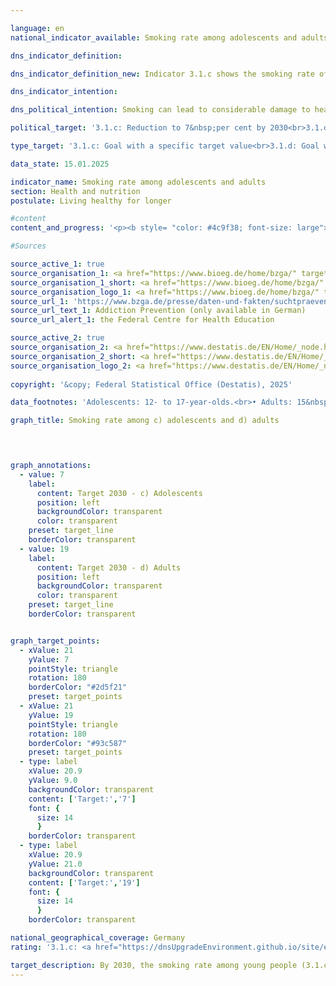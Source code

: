 ```yaml
---

language: en        
national_indicator_available: Smoking rate among adolescents and adults        

dns_indicator_definition:         

dns_indicator_definition_new: Indicator 3.1.c shows the smoking rate of adolescents (12&nbsp;to 17-year-olds) (in per cent) who state that they smoke occasionally or constantly. Indicator 3.1.d looks at adults (aged 15&nbsp;and over) who answered the questions on smoking behaviour in the microcensus and who smoke occasionally or regularly.        

dns_indicator_intention:         

dns_political_intention: Smoking can lead to considerable damage to health and premature death. Smokers are not the only ones affected by these risks. Non-smokers who are exposed to tobacco smoke are not only bothered by the smoke, but can also fall ill from it.        

political_target: '3.1.c: Reduction to 7&nbsp;per cent by 2030<br>3.1.d: Reduction to 19&nbsp;per cent by 2030'        

type_target: '3.1.c: Goal with a specific target value<br>3.1.d: Goal with a specific target value'        

data_state: 15.01.2025        

indicator_name: Smoking rate among adolescents and adults        
section: Health and nutrition        
postulate: Living healthy for longer        

#content         
content_and_progress: '<p><b style= "color: #4c9f38; font-size: large">3.1.c, d Smoking rate among adolescents and adults</b><br><br>Data on smoking prevalence among adolescents aged 12&nbsp;to 17&nbsp;is collected through substance use surveys conducted by the Federal Institute for Public Health (BIÖG) using computer-assisted telephone interviews. Initially, these surveys were carried out every three to four years; since 2001, they have been conducted every one to two years. To ensure comparability over time, results are weighted by gender, region, and age. The 2023&nbsp;sample comprised 7,001&nbsp;adolescents.<br><br>Data on smoking prevalence among adults aged 15&nbsp;and over is derived from the Microcensus conducted by the Federal Statistical Office, which is carried out every four years. The Microcensus is the largest household survey in both Germany and Europe and is based on a 1&nbsp;% sample of the total population. Information on smoking behaviour is provided voluntarily, with 65&nbsp;% of respondents doing so in 2021.<br><br>Among adolescents, the proportion of smokers initially rose from 22.5&nbsp;% in 2003&nbsp;to 23.5&nbsp;% in 2004, but has since declined almost continuously, reaching a historic low of 6.1&nbsp;% in 2021. In 2023, a slight increase to 6.8&nbsp;% was observed (6.4&nbsp;% among females and 7.2&nbsp;% among males). The politically defined target for 2030&nbsp;has thus already been undercut in this age group.<br><br>Among the adult population, 18.9&nbsp;% reported occasional or regular smoking in 2021&nbsp;–&nbsp;a marked decrease from 27.4&nbsp;% in 2003. As a result, the politically set target for 2030&nbsp;was met for the first time already in 2021. Of the adult smokers, 14.5&nbsp;% were regular and 4.4&nbsp;% occasional smokers. Women smoked significantly less frequently than men, with a prevalence of 15.7&nbsp;% compared to 22.3&nbsp;%, respectively. Since 2003, the proportion of female smokers declined by 6.4&nbsp;percentage points, and that of male smokers by 10.9&nbsp;percentage points.<br><br>In 2021, 85.4&nbsp;% of adult smokers preferred cigarettes. The health risk increases with the intensity of tobacco consumption. Among regular cigarette smokers, 10.8&nbsp;% were classified as heavy smokers&nbsp;–&nbsp;defined as consuming more than 20&nbsp;cigarettes per day&nbsp;–&nbsp;compared to 16.3&nbsp;% in 2003. An additional 76.3&nbsp;% smoked between 5&nbsp;and 20&nbsp;cigarettes daily. There were notable gender differences: one in seven male regular cigarette smokers was a heavy user, compared to only one in fifteen among female smokers.<br><br>Smoking constitutes a significant yet preventable health risk. In 2023, 4.5&nbsp;% of all deaths were attributable to typical smoking-related diseases, including lung, bronchial, laryngeal, and tracheal cancers (females: 3.6&nbsp;%, males: 5.4&nbsp;%). The average age at death from these conditions was 72.0&nbsp;years in 2023, which is seven years below the average age at death across all causes (79.1&nbsp;years). A declining smoking rate can therefore make a substantial contribution to reducing premature mortality (see also Indicator 3.1.a "Mortality preventable through prevention and treatment").</p>'                

#Sources        

source_active_1: true
source_organisation_1: <a href="https://www.bioeg.de/home/bzga/" target="_blank" onclick="return confirm_alert('the Federal Centre for Health Education', 'En')">Federal Centre for Health Education</a>
source_organisation_1_short: <a href="https://www.bioeg.de/home/bzga/" target="_blank" onclick="return confirm_alert('the Federal Centre for Health Education', 'En')">Federal Centre for Health Education</a>
source_organisation_logo_1: <a href="https://www.bioeg.de/home/bzga/" target="_blank" onclick="return confirm_alert('the Federal Centre for Health Education', 'En')"><img src="https://dnsTestEnvironment.github.io/dns-indicators/public/OrgImgEn/biög.png" alt="Federal Centre for Health Education" title=" Click here to visit the homepage of the organizationFederal Centre for Health Education" style="height:60px; width:148px; border:transparent"/></a>
source_url_1: 'https://www.bzga.de/presse/daten-und-fakten/suchtpraevention/'
source_url_text_1: Addiction Prevention (only available in German)
source_url_alert_1: the Federal Centre for Health Education

source_active_2: true
source_organisation_2: <a href="https://www.destatis.de/EN/Home/_node.html" target="_blank">Federal Statistical Office</a>
source_organisation_2_short: <a href="https://www.destatis.de/EN/Home/_node.html" target="_blank">Federal Statistical Office</a>
source_organisation_logo_2: <a href="https://www.destatis.de/EN/Home/_node.html" target="_blank"><img src="https://dnsTestEnvironment.github.io/dns-indicators/public/OrgImgEn/destatis.png" alt="Federal Statistical Office" title=" Click here to visit the homepage of the organizationFederal Statistical Office" style="height:60px; width:148px; border:transparent"/></a>
        
copyright: '&copy; Federal Statistical Office (Destatis), 2025'        

data_footnotes: 'Adolescents: 12- to 17-year-olds.<br>• Adults: 15&nbsp;years and older.<br>• Share of adult smokers: The data is based on a special evaluation and is not publicly available.<br>• Smoking rate of adults: The next data update (reporting year 2025) is planned for 2026.'        

graph_title: Smoking rate among c) adolescents and d) adults        

        


graph_annotations:
  - value: 7
    label:
      content: Target 2030 - c) Adolescents
      position: left
      backgroundColor: transparent
      color: transparent
    preset: target_line
    borderColor: transparent
  - value: 19
    label:
      content: Target 2030 - d) Adults
      position: left
      backgroundColor: transparent
      color: transparent
    preset: target_line
    borderColor: transparent        


graph_target_points:
  - xValue: 21
    yValue: 7
    pointStyle: triangle
    rotation: 180
    borderColor: "#2d5f21"
    preset: target_points
  - xValue: 21
    yValue: 19
    pointStyle: triangle
    rotation: 180
    borderColor: "#93c587"
    preset: target_points
  - type: label
    xValue: 20.9
    yValue: 9.0
    backgroundColor: transparent
    content: ['Target:','7']
    font: {
      size: 14
      }
    borderColor: transparent
  - type: label
    xValue: 20.9
    yValue: 21.0
    backgroundColor: transparent
    content: ['Target:','19']
    font: {
      size: 14
      }
    borderColor: transparent                

national_geographical_coverage: Germany        
rating: '3.1.c: <a href="https://dnsUpgradeEnvironment.github.io/site/en/status"><img src="https://sdg-indikatoren.de/public/Wettersymbole/Sonne.png" title="If the trend from 2023 had continued, the target value would have been reached or missed by less than 5% of the difference between the target value and the value at that time." alt="Weathersymbol: Sun"/></a><br>3.1.d: <a href="https://dnsUpgradeEnvironment.github.io/site/en/status"><img src="https://sdg-indikatoren.de/public/Wettersymbole/Sonne.png" title="If the trend from 2021 had continued, the target value would have been reached or missed by less than 5% of the difference between the target value and the value at that time." alt="Weathersymbol: Sun"/></a>'        

target_description: By 2030, the smoking rate among young people (3.1.c) is to be reduced to a maximum of 7&nbsp;per cent and the smoking rate among adults (3.1.d) to a maximum of 19&nbsp;per cent.<br><br>Based on the target formulation, the politically defined target for indicator 3.1.c was already achieved ahead of schedule for the years 2021&nbsp;and 2023. In accordance with the underlying assessment methodology, it is also considered whether the average development over the last six years shows no deterioration. This was fulfilled for indicator 3.1.c for the year 2023, so it is rated as "Sun". The same applies to indicator 3.1.d for 2021.        
---
```


